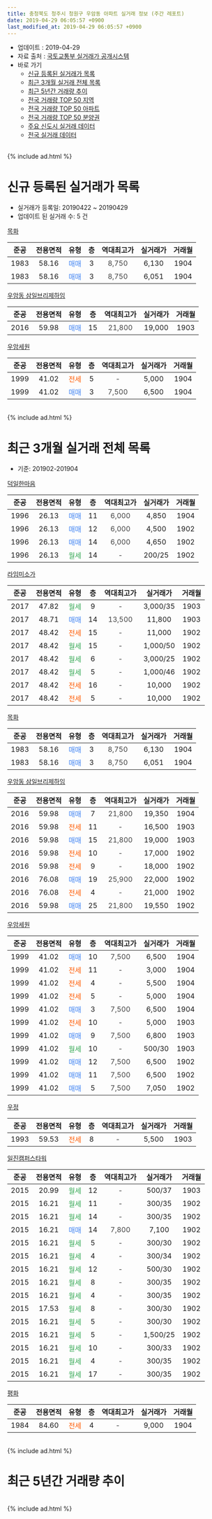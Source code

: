 ```yaml
---
title: 충청북도 청주시 청원구 우암동 아파트 실거래 정보 (주간 레포트)
date: 2019-04-29 06:05:57 +0900
last_modified_at: 2019-04-29 06:05:57 +0900
---
```


* 업데이트 : 2019-04-29
* 자료 출처 : [국토교통부 실거래가 공개시스템](http://rt.molit.go.kr)
* 바로 가기
    * [신규 등록된 실거래가 목록](#신규-등록된-실거래가-목록)
    * [최근 3개월 실거래 전체 목록](#최근-3개월-실거래-전체-목록)
    * [최근 5년간 거래량 추이](#최근-5년간-거래량-추이)
    * [전국 거래량 TOP 50 지역](https://inasie.github.io/apt-trade-info/최근-3개월-전국에서-가장-거래가-많이-발생한-지역)
    * [전국 거래량 TOP 50 아파트](https://inasie.github.io/apt-trade-info/최근-3개월-전국에서-가장-거래가-많이-발생한-아파트)
    * [전국 거래량 TOP 50 분양권](https://inasie.github.io/apt-trade-info/최근-3개월-전국에서-가장-거래가-많이-발생한-분양권)
    * [주요 신도시 실거래 데이터](https://inasie.github.io/apt-trade-info/주요-신도시)
    * [전국 실거래 데이터](https://inasie.github.io/apt-trade-info/전국)
<br>
{% include ad.html %}
<br>

# 신규 등록된 실거래가 목록
* 실거래가 등록일: 20190422 ~ 20190429
* 업데이트 된 실거래 수: 5 건


[목화](https://search.naver.com/search.naver?query=%EC%B6%A9%EC%B2%AD%EB%B6%81%EB%8F%84+%EC%B2%AD%EC%A3%BC%EC%8B%9C+%EC%B2%AD%EC%9B%90%EA%B5%AC+%EC%9A%B0%EC%95%94%EB%8F%99+%EB%AA%A9%ED%99%94)

|준공|전용면적|유형|층|역대최고가|실거래가|거래월|
|:---:|:---:|:---:|:---:|:---:|:---:|:---:|
|1983|58.16|<span style="color:#4285f3">매매</span>|3|<span style="color:#444444">8,750</span>|6,130|1904|
|1983|58.16|<span style="color:#4285f3">매매</span>|3|<span style="color:#444444">8,750</span>|6,051|1904|

[우암동 삼일브리제하임](https://search.naver.com/search.naver?query=%EC%B6%A9%EC%B2%AD%EB%B6%81%EB%8F%84+%EC%B2%AD%EC%A3%BC%EC%8B%9C+%EC%B2%AD%EC%9B%90%EA%B5%AC+%EC%9A%B0%EC%95%94%EB%8F%99+%EC%9A%B0%EC%95%94%EB%8F%99+%EC%82%BC%EC%9D%BC%EB%B8%8C%EB%A6%AC%EC%A0%9C%ED%95%98%EC%9E%84)

|준공|전용면적|유형|층|역대최고가|실거래가|거래월|
|:---:|:---:|:---:|:---:|:---:|:---:|:---:|
|2016|59.98|<span style="color:#4285f3">매매</span>|15|<span style="color:#444444">21,800</span>|19,000|1903|

[우암세원](https://search.naver.com/search.naver?query=%EC%B6%A9%EC%B2%AD%EB%B6%81%EB%8F%84+%EC%B2%AD%EC%A3%BC%EC%8B%9C+%EC%B2%AD%EC%9B%90%EA%B5%AC+%EC%9A%B0%EC%95%94%EB%8F%99+%EC%9A%B0%EC%95%94%EC%84%B8%EC%9B%90)

|준공|전용면적|유형|층|역대최고가|실거래가|거래월|
|:---:|:---:|:---:|:---:|:---:|:---:|:---:|
|1999|41.02|<span style="color:#ff5a00">전세</span>|5|<span style="color:#444444">-</span>|5,000|1904|
|1999|41.02|<span style="color:#4285f3">매매</span>|3|<span style="color:#444444">7,500</span>|6,500|1904|


<br>
{% include ad.html %}
<br>

# 최근 3개월 실거래 전체 목록
* 기준: 201902-201904


[덕일한마음](https://search.naver.com/search.naver?query=%EC%B6%A9%EC%B2%AD%EB%B6%81%EB%8F%84+%EC%B2%AD%EC%A3%BC%EC%8B%9C+%EC%B2%AD%EC%9B%90%EA%B5%AC+%EC%9A%B0%EC%95%94%EB%8F%99+%EB%8D%95%EC%9D%BC%ED%95%9C%EB%A7%88%EC%9D%8C)

|준공|전용면적|유형|층|역대최고가|실거래가|거래월|
|:---:|:---:|:---:|:---:|:---:|:---:|:---:|
|1996|26.13|<span style="color:#4285f3">매매</span>|11|<span style="color:#444444">6,000</span>|4,850|1904|
|1996|26.13|<span style="color:#4285f3">매매</span>|12|<span style="color:#444444">6,000</span>|4,500|1902|
|1996|26.13|<span style="color:#4285f3">매매</span>|14|<span style="color:#444444">6,000</span>|4,650|1902|
|1996|26.13|<span style="color:#34a853">월세</span>|14|<span style="color:#444444">-</span>|200/25|1902|

[라임미소가](https://search.naver.com/search.naver?query=%EC%B6%A9%EC%B2%AD%EB%B6%81%EB%8F%84+%EC%B2%AD%EC%A3%BC%EC%8B%9C+%EC%B2%AD%EC%9B%90%EA%B5%AC+%EC%9A%B0%EC%95%94%EB%8F%99+%EB%9D%BC%EC%9E%84%EB%AF%B8%EC%86%8C%EA%B0%80)

|준공|전용면적|유형|층|역대최고가|실거래가|거래월|
|:---:|:---:|:---:|:---:|:---:|:---:|:---:|
|2017|47.82|<span style="color:#34a853">월세</span>|9|<span style="color:#444444">-</span>|3,000/35|1903|
|2017|48.71|<span style="color:#4285f3">매매</span>|14|<span style="color:#444444">13,500</span>|11,800|1903|
|2017|48.42|<span style="color:#ff5a00">전세</span>|15|<span style="color:#444444">-</span>|11,000|1902|
|2017|48.42|<span style="color:#34a853">월세</span>|15|<span style="color:#444444">-</span>|1,000/50|1902|
|2017|48.42|<span style="color:#34a853">월세</span>|6|<span style="color:#444444">-</span>|3,000/25|1902|
|2017|48.42|<span style="color:#34a853">월세</span>|5|<span style="color:#444444">-</span>|1,000/46|1902|
|2017|48.42|<span style="color:#ff5a00">전세</span>|16|<span style="color:#444444">-</span>|10,000|1902|
|2017|48.42|<span style="color:#ff5a00">전세</span>|5|<span style="color:#444444">-</span>|10,000|1902|

[목화](https://search.naver.com/search.naver?query=%EC%B6%A9%EC%B2%AD%EB%B6%81%EB%8F%84+%EC%B2%AD%EC%A3%BC%EC%8B%9C+%EC%B2%AD%EC%9B%90%EA%B5%AC+%EC%9A%B0%EC%95%94%EB%8F%99+%EB%AA%A9%ED%99%94)

|준공|전용면적|유형|층|역대최고가|실거래가|거래월|
|:---:|:---:|:---:|:---:|:---:|:---:|:---:|
|1983|58.16|<span style="color:#4285f3">매매</span>|3|<span style="color:#444444">8,750</span>|6,130|1904|
|1983|58.16|<span style="color:#4285f3">매매</span>|3|<span style="color:#444444">8,750</span>|6,051|1904|

[우암동 삼일브리제하임](https://search.naver.com/search.naver?query=%EC%B6%A9%EC%B2%AD%EB%B6%81%EB%8F%84+%EC%B2%AD%EC%A3%BC%EC%8B%9C+%EC%B2%AD%EC%9B%90%EA%B5%AC+%EC%9A%B0%EC%95%94%EB%8F%99+%EC%9A%B0%EC%95%94%EB%8F%99+%EC%82%BC%EC%9D%BC%EB%B8%8C%EB%A6%AC%EC%A0%9C%ED%95%98%EC%9E%84)

|준공|전용면적|유형|층|역대최고가|실거래가|거래월|
|:---:|:---:|:---:|:---:|:---:|:---:|:---:|
|2016|59.98|<span style="color:#4285f3">매매</span>|7|<span style="color:#444444">21,800</span>|19,350|1904|
|2016|59.98|<span style="color:#ff5a00">전세</span>|11|<span style="color:#444444">-</span>|16,500|1903|
|2016|59.98|<span style="color:#4285f3">매매</span>|15|<span style="color:#444444">21,800</span>|19,000|1903|
|2016|59.98|<span style="color:#ff5a00">전세</span>|10|<span style="color:#444444">-</span>|17,000|1902|
|2016|59.98|<span style="color:#ff5a00">전세</span>|9|<span style="color:#444444">-</span>|18,000|1902|
|2016|76.08|<span style="color:#4285f3">매매</span>|19|<span style="color:#444444">25,900</span>|22,000|1902|
|2016|76.08|<span style="color:#ff5a00">전세</span>|4|<span style="color:#444444">-</span>|21,000|1902|
|2016|59.98|<span style="color:#4285f3">매매</span>|25|<span style="color:#444444">21,800</span>|19,550|1902|

[우암세원](https://search.naver.com/search.naver?query=%EC%B6%A9%EC%B2%AD%EB%B6%81%EB%8F%84+%EC%B2%AD%EC%A3%BC%EC%8B%9C+%EC%B2%AD%EC%9B%90%EA%B5%AC+%EC%9A%B0%EC%95%94%EB%8F%99+%EC%9A%B0%EC%95%94%EC%84%B8%EC%9B%90)

|준공|전용면적|유형|층|역대최고가|실거래가|거래월|
|:---:|:---:|:---:|:---:|:---:|:---:|:---:|
|1999|41.02|<span style="color:#4285f3">매매</span>|10|<span style="color:#444444">7,500</span>|6,500|1904|
|1999|41.02|<span style="color:#ff5a00">전세</span>|11|<span style="color:#444444">-</span>|3,000|1904|
|1999|41.02|<span style="color:#ff5a00">전세</span>|4|<span style="color:#444444">-</span>|5,500|1904|
|1999|41.02|<span style="color:#ff5a00">전세</span>|5|<span style="color:#444444">-</span>|5,000|1904|
|1999|41.02|<span style="color:#4285f3">매매</span>|3|<span style="color:#444444">7,500</span>|6,500|1904|
|1999|41.02|<span style="color:#ff5a00">전세</span>|10|<span style="color:#444444">-</span>|5,000|1903|
|1999|41.02|<span style="color:#4285f3">매매</span>|9|<span style="color:#444444">7,500</span>|6,800|1903|
|1999|41.02|<span style="color:#34a853">월세</span>|10|<span style="color:#444444">-</span>|500/30|1903|
|1999|41.02|<span style="color:#4285f3">매매</span>|12|<span style="color:#444444">7,500</span>|6,500|1902|
|1999|41.02|<span style="color:#4285f3">매매</span>|11|<span style="color:#444444">7,500</span>|6,500|1902|
|1999|41.02|<span style="color:#4285f3">매매</span>|5|<span style="color:#444444">7,500</span>|7,050|1902|

[우정](https://search.naver.com/search.naver?query=%EC%B6%A9%EC%B2%AD%EB%B6%81%EB%8F%84+%EC%B2%AD%EC%A3%BC%EC%8B%9C+%EC%B2%AD%EC%9B%90%EA%B5%AC+%EC%9A%B0%EC%95%94%EB%8F%99+%EC%9A%B0%EC%A0%95)

|준공|전용면적|유형|층|역대최고가|실거래가|거래월|
|:---:|:---:|:---:|:---:|:---:|:---:|:---:|
|1993|59.53|<span style="color:#ff5a00">전세</span>|8|<span style="color:#444444">-</span>|5,500|1903|

[일진캠퍼스타워](https://search.naver.com/search.naver?query=%EC%B6%A9%EC%B2%AD%EB%B6%81%EB%8F%84+%EC%B2%AD%EC%A3%BC%EC%8B%9C+%EC%B2%AD%EC%9B%90%EA%B5%AC+%EC%9A%B0%EC%95%94%EB%8F%99+%EC%9D%BC%EC%A7%84%EC%BA%A0%ED%8D%BC%EC%8A%A4%ED%83%80%EC%9B%8C)

|준공|전용면적|유형|층|역대최고가|실거래가|거래월|
|:---:|:---:|:---:|:---:|:---:|:---:|:---:|
|2015|20.99|<span style="color:#34a853">월세</span>|12|<span style="color:#444444">-</span>|500/37|1903|
|2015|16.21|<span style="color:#34a853">월세</span>|11|<span style="color:#444444">-</span>|300/35|1902|
|2015|16.21|<span style="color:#34a853">월세</span>|14|<span style="color:#444444">-</span>|300/35|1902|
|2015|16.21|<span style="color:#4285f3">매매</span>|14|<span style="color:#444444">7,800</span>|7,100|1902|
|2015|16.21|<span style="color:#34a853">월세</span>|5|<span style="color:#444444">-</span>|300/30|1902|
|2015|16.21|<span style="color:#34a853">월세</span>|4|<span style="color:#444444">-</span>|300/34|1902|
|2015|16.21|<span style="color:#34a853">월세</span>|12|<span style="color:#444444">-</span>|500/30|1902|
|2015|16.21|<span style="color:#34a853">월세</span>|8|<span style="color:#444444">-</span>|300/35|1902|
|2015|16.21|<span style="color:#34a853">월세</span>|4|<span style="color:#444444">-</span>|300/35|1902|
|2015|17.53|<span style="color:#34a853">월세</span>|8|<span style="color:#444444">-</span>|300/30|1902|
|2015|16.21|<span style="color:#34a853">월세</span>|5|<span style="color:#444444">-</span>|300/30|1902|
|2015|16.21|<span style="color:#34a853">월세</span>|5|<span style="color:#444444">-</span>|1,500/25|1902|
|2015|16.21|<span style="color:#34a853">월세</span>|10|<span style="color:#444444">-</span>|300/33|1902|
|2015|16.21|<span style="color:#34a853">월세</span>|4|<span style="color:#444444">-</span>|300/35|1902|
|2015|16.21|<span style="color:#34a853">월세</span>|17|<span style="color:#444444">-</span>|300/35|1902|


<script async src="//pagead2.googlesyndication.com/pagead/js/adsbygoogle.js"></script>
<!-- 기본 -->
<ins class="adsbygoogle"
     style="display:block"
     data-ad-client="ca-pub-2446590836940007"
     data-ad-slot="1659523306"
     data-ad-format="auto"
     data-full-width-responsive="true"></ins>
<script>
(adsbygoogle = window.adsbygoogle || []).push({});
</script>


[평화](https://search.naver.com/search.naver?query=%EC%B6%A9%EC%B2%AD%EB%B6%81%EB%8F%84+%EC%B2%AD%EC%A3%BC%EC%8B%9C+%EC%B2%AD%EC%9B%90%EA%B5%AC+%EC%9A%B0%EC%95%94%EB%8F%99+%ED%8F%89%ED%99%94)

|준공|전용면적|유형|층|역대최고가|실거래가|거래월|
|:---:|:---:|:---:|:---:|:---:|:---:|:---:|
|1984|84.60|<span style="color:#ff5a00">전세</span>|4|<span style="color:#444444">-</span>|9,000|1904|


<br>
{% include ad.html %}
<br>

# 최근 5년간 거래량 추이


<div style="width:100%;">
    <canvas id="deal_progress" height="200"></canvas>
</div>

<script>
new Chart(document.getElementById("deal_progress"), {
    type: 'line',
    data: {
        labels: ['201404','201405','201406','201407','201408','201409','201410','201411','201412','201501','201502','201503','201504','201505','201506','201507','201508','201509','201510','201511','201512','201601','201602','201603','201604','201605','201606','201607','201608','201609','201610','201611','201612','201701','201702','201703','201704','201705','201706','201707','201708','201709','201710','201711','201712','201801','201802','201803','201804','201805','201806','201807','201808','201809','201810','201811','201812','201901','201902','201903','201904'],
        datasets: [{
            label: '매매',
            pointRadius: 1,
            data: [9, 11, 6, 6, 2, 3, 4, 3, 6, 2, 5, 8, 10, 4, 4, 8, 4, 7, 8, 6, 5, 4, 11, 18, 6, 3, 5, 10, 3, 4, 6, 4, 6, 6, 8, 6, 4, 6, 7, 7, 7, 6, 6, 4, 6, 10, 6, 4, 9, 8, 3, 7, 3, 3, 6, 4, 9, 7, 8, 3, 6],
            borderColor: "rgba(255, 201, 14, 1)",
            backgroundColor: "rgba(255, 201, 14, 0.5)",
            fill: false,
            lineTension: 0
        },{
            label: '전월세',
            pointRadius: 1,
            data: [7, 3, 3, 1, 4, 2, 3, 1, 2, 5, 3, 7, 3, 2, 5, 2, 2, 2, 5, 5, 4, 9, 5, 6, 3, 4, 3, 2, 2, 5, 9, 9, 8, 11, 6, 5, 8, 8, 7, 10, 6, 9, 9, 16, 24, 46, 18, 9, 3, 9, 13, 27, 12, 8, 5, 14, 5, 14, 23, 6, 4],
            borderColor: "rgba(0, 141, 185, 1)",
            backgroundColor: "rgba(0, 141, 185, 0.5)",
            fill: false,
            lineTension: 0
        }
        ]
    },
    options: {
        responsive: true,
        title: {
            display: false
        },
        tooltips: {
            mode: 'index',
            intersect: false
        },
        hover: {
            mode: 'nearest',
            intersect: true
        },
        scales: {
            xAxes: [{
                display: true,
                scaleLabel: {
                    display: true,
                    labelString: '년/월'
                }
            }],
            yAxes: [{
                display: true,
                ticks: {
                    suggestedMin: 0,
                },
                scaleLabel: {
                    display: true,
                    labelString: '실거래 수'
                }
            }]
        }
    }
});

</script>


<br>
{% include ad.html %}
<br>

